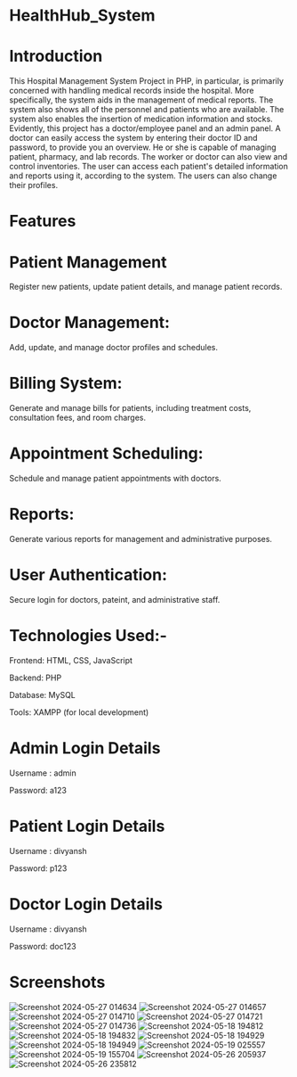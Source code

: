 # HealthHub_System

# Introduction

This Hospital Management System Project in PHP, in particular, is primarily concerned with handling medical records inside the hospital. More specifically, the system aids in the management of medical reports. The system also shows all of the personnel and patients who are available. The system also enables the insertion of medication information and stocks. Evidently, this project has a doctor/employee panel and an admin panel. A doctor can easily access the system by entering their doctor ID and password, to provide you an overview. He or she is capable of managing patient, pharmacy, and lab records. The worker or doctor can also view and control inventories. The user can access each patient's detailed information and reports using it, according to the system. The users can also change their profiles.

# Features 

# Patient Management 
Register new patients, update patient details, and manage patient records.

# Doctor Management: 
Add, update, and manage doctor profiles and schedules.

# Billing System: 
Generate and manage bills for patients, including treatment costs, consultation fees, and room charges.

# Appointment Scheduling:
 Schedule and manage patient appointments with doctors.

# Reports:
 Generate various reports for management and administrative purposes.

# User Authentication: 
Secure login for doctors, pateint, and administrative staff.

# Technologies Used:-

Frontend: HTML, CSS, JavaScript

Backend: PHP

Database: MySQL

Tools: XAMPP (for local development)


# Admin Login Details

Username : admin

Password: a123

# Patient Login Details

Username : divyansh

Password: p123

# Doctor Login Details

Username : divyansh

Password: doc123

# Screenshots


![Screenshot 2024-05-27 014634](https://github.com/user-attachments/assets/f9cf74d2-af35-4289-abab-8bce7f7bb98f)
![Screenshot 2024-05-27 014657](https://github.com/user-attachments/assets/63abac62-3514-473a-914c-e4b4f298cf96)
![Screenshot 2024-05-27 014710](https://github.com/user-attachments/assets/c11ecfa8-1e01-4087-95d2-64bd357c1cb4)
![Screenshot 2024-05-27 014721](https://github.com/user-attachments/assets/bb93548e-5988-48cf-95ac-b4eb7aaf83b0)
![Screenshot 2024-05-27 014736](https://github.com/user-attachments/assets/fa0bfcfe-825e-479d-9fe7-74db93ab71c2)
![Screenshot 2024-05-18 194812](https://github.com/user-attachments/assets/8c2e3613-96e0-43e1-a5a8-6c83b153466a)
![Screenshot 2024-05-18 194832](https://github.com/user-attachments/assets/a04e0ee3-911b-46de-b2af-b183ce40a0f4)
![Screenshot 2024-05-18 194929](https://github.com/user-attachments/assets/3d9d3ea3-6f31-4f6e-85e0-797089360d83)
![Screenshot 2024-05-18 194949](https://github.com/user-attachments/assets/d3f67534-01d7-4b19-aed3-5bd3f10e7827)
![Screenshot 2024-05-19 025557](https://github.com/user-attachments/assets/86f840bd-409c-4a6e-a627-cb1a589cc3c5)
![Screenshot 2024-05-19 155704](https://github.com/user-attachments/assets/b01bf64a-19b0-41f8-b752-6d36bd06e211)
![Screenshot 2024-05-26 205937](https://github.com/user-attachments/assets/766f6241-e722-4824-8045-725a42a1b97a)
![Screenshot 2024-05-26 235812](https://github.com/user-attachments/assets/4ecb7669-15ab-447a-99a8-c716d8f45c42)


